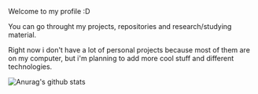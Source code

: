 Welcome to my profile :D

You can go throught my projects, repositories and research/studying material.

Right now i don't have a lot of personal projects because most of them are on my computer,
but i'm planning to add more cool stuff and different technologies.

![Anurag's github stats](https://github-readme-stats.vercel.app/api?username=wagnercaetano&show_icons=true&theme=radical)
